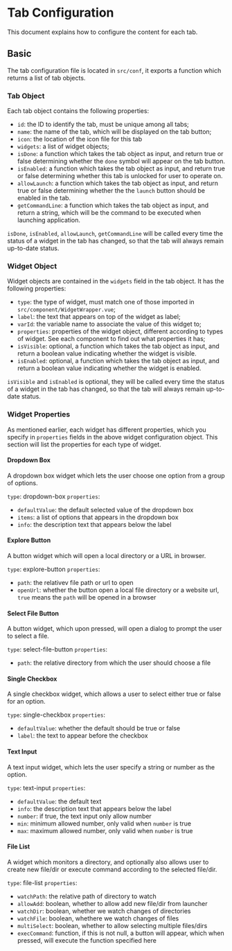 # Tab Configuration

This document explains how to configure the content for each tab.


## Basic 

The tab configuration file is located in `src/conf`, it exports a function which returns a list of tab objects.

### Tab Object

Each tab object contains the following properties:
- `id`: the ID to identify the tab, must be unique among all tabs;
- `name`: the name of the tab, which will be displayed on the tab button;
- `icon`: the location of the icon file for this tab
- `widgets`: a list of widget objects;
- `isDone`: a function which takes the tab object as input, and return true or false determining whether the `done` symbol will appear on the tab button.
- `isEnabled`: a function which takes the tab object as input, and return true or false determining whether this tab is unlocked for user to operate on.
- `allowLaunch`: a function which takes the tab object as input, and return true or false determining whether the the `launch` button should be enabled in the tab.
- `getCommandLine`: a function which takes the tab object as input, and return a string, which will be the command to be executed when launching application.

`isDone`, `isEnabled`, `allowLaunch`, `getCommandLine` will be called every time the status of a widget in the tab has changed, so that the tab will always remain up-to-date status.

### Widget Object

Widget objects are contained in the `widgets` field in the tab object. It has the following properties:
- `type`: the type of widget, must match one of those imported in `src/component/WidgetWrapper.vue`;
- `label`: the text that appears on top of the widget as label;
- `varId`: the variable name to associate the value of this widget to;
- `properties`: properties of the widget object, different according to types of widget. See each component to find out what properties it has;
- `isVisible`: optional, a function which takes the tab object as input, and return a boolean value indicating whether the widget is visible.
- `isEnabled`: optional, a function which takes the tab object as input, and return a boolean value indicating whether the widget is enabled.

`isVisible` and `isEnabled` is optional, they will be called every time the status of a widget in the tab has changed, so that the tab will always remain up-to-date status.

### Widget Properties

As mentioned earlier, each widget has different properties, which you specify in `properties` fields in the above widget configuration object. This section will list the properties for each type of widget.

#### Dropdown Box
A dropdown box widget which lets the user choose one option from a group of options.  

`type`: dropdown-box
`properties`: 
- `defaultValue`: the default selected value of the dropdown box
- `items`: a list of options that appears in the dropdown box
- `info`: the description text that appears below the label

#### Explore Button
A button widget which will open a local directory or a URL in browser.  

`type`: explore-button
`properties`: 
- `path`: the relativev file path or url to open
- `openUrl`: whether the button open a local file directory or a website url, `true` means the `path` will be opened in a browser

#### Select File Button
A button widget, which upon pressed, will open a dialog to prompt the user to select a file.  

`type`: select-file-button
`properties`: 
- `path`: the relative directory from which the user should choose a file

#### Single Checkbox
A single checkbox widget, which allows a user to select either true or false for an option.  

`type`: single-checkbox
`properties`:
- `defaultValue`: whether the default should be true or false
- `label`: the text to appear before the checkbox

#### Text Input
A text input widget, which lets the user specify a string or number as the option.  

`type`: text-input
`properties`: 
- `defaultValue`: the default text
- `info`: the description text that appears below the label
- `number`: if true, the text input only allow number
- `min`: minimum allowed number, only valid when `number` is true
- `max`: maximum allowed number, only valid when `number` is true

#### File List
A widget which monitors a directory, and optionally also allows user to create new file/dir or execute command according to the selected file/dir.  

`type`: file-list
`properties`: 
- `watchPath`: the relative path of directory to watch
- `allowAdd`: boolean, whether to allow add new file/dir from launcher
- `watchDir`: boolean, whether we watch changes of directories
- `watchFile`: boolean, whethere we watch changes of files
- `multiSelect`: boolean, whether to allow selecting multiple files/dirs
- `execCommand`: function, if this is not null, a button will appear, which when pressed, will execute the function specified here

